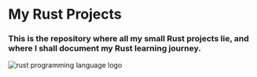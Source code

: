 # My Rust Projects
### This is the repository where all my small Rust projects lie, and where I shall document my Rust learning journey.
![rust programming language logo](https://upload.wikimedia.org/wikipedia/commons/thumb/d/d5/Rust_programming_language_black_logo.svg/1024px-Rust_programming_language_black_logo.svg.png)